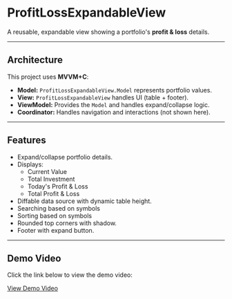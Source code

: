 # ProfitLossExpandableView

A reusable, expandable view showing a portfolio's **profit & loss** details.

---

## Architecture
This project uses **MVVM+C**:
- **Model:** `ProfitLossExpandableView.Model` represents portfolio values.
- **View:** `ProfitLossExpandableView` handles UI (table + footer).
- **ViewModel:** Provides the `Model` and handles expand/collapse logic.
- **Coordinator:** Handles navigation and interactions (not shown here).

---

## Features
- Expand/collapse portfolio details.
- Displays:
  - Current Value
  - Total Investment
  - Today's Profit & Loss
  - Total Profit & Loss
- Diffable data source with dynamic table height.
- Searching based on symbols
- Sorting based on symbols
- Rounded top corners with shadow.
- Footer with expand button.

---

## Demo Video

Click the link below to view the demo video:

[View Demo Video](https://github.com/chandansharda/ChandanTest/blob/main/ChandanTask/Media/Simulator%20Screen%20Recording%20-%20iPhone%2016%20Pro%20-%202025-09-06%20at%2013.17.42.mp4)


